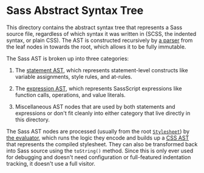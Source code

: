 # Sass Abstract Syntax Tree

This directory contains the abstract syntax tree that represents a Sass source
file, regardless of which syntax it was written in (SCSS, the indented syntax,
or plain CSS). The AST is constructed recursively by [a parser] from the leaf
nodes in towards the root, which allows it to be fully immutable.

[a parser]: ../../parse/README.md

The Sass AST is broken up into three categories:

1. The [statement AST], which represents statement-level constructs like
   variable assignments, style rules, and at-rules.

   [statement AST]: statement

2. The [expression AST], which represents SassScript expressions like function
   calls, operations, and value literals.

   [expression AST]: exprssion

3. Miscellaneous AST nodes that are used by both statements and expressions or
   don't fit cleanly into either category that live directly in this directory.

The Sass AST nodes are processed (usually from the root [`Stylesheet`]) by [the
evaluator], which runs the logic they encode and builds up a [CSS AST] that
represents the compiled stylesheet. They can also be transformed back into Sass
source using the `toString()` method. Since this is only ever used for debugging
and doesn't need configuration or full-featured indentation tracking, it doesn't
use a full visitor.

[`Stylesheet`]: statement/stylesheet.dart
[the evaluator]: ../../visitor/async_evaluate.dart
[CSS AST]: ../css/README.md
